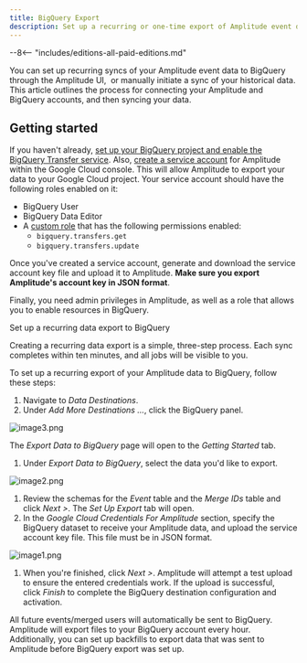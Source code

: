 ```yaml
---
title: BigQuery Export
description: Set up a recurring or one-time export of Amplitude event data to BigQuery.
---
```


--8<-- "includes/editions-all-paid-editions.md"

You can set up recurring syncs of your Amplitude event data to BigQuery through the Amplitude UI,  or manually initiate a sync of your historical data. This article outlines the process for connecting your Amplitude and BigQuery accounts, and then syncing your data.

## Getting started

If you haven't already, [set up your BigQuery project and enable the BigQuery Transfer service](https://cloud.google.com/bigquery-transfer/docs/enable-transfer-service). Also, [create a service account](https://cloud.google.com/iam/docs/creating-managing-service-account-keys) for Amplitude within the Google Cloud console. This will allow Amplitude to export your data to your Google Cloud project. Your service account should have the following roles enabled on it:

- BigQuery User
- BigQuery Data Editor
- A [custom role](https://cloud.google.com/iam/docs/creating-custom-roles#creating_a_custom_role) that has the following permissions enabled:
  - `bigquery.transfers.get`
  - `bigquery.transfers.update`

Once you've created a service account, generate and download the service account key file and upload it to Amplitude. **Make sure you export Amplitude's account key in JSON format**.

Finally, you need admin privileges in Amplitude, as well as a role that allows you to enable resources in BigQuery.

Set up a recurring data export to BigQuery

Creating a recurring data export is a simple, three-step process. Each sync completes within ten minutes, and all jobs will be visible to you.

To set up a recurring export of your Amplitude data to BigQuery, follow these steps:

1. Navigate to *Data Destinations*.
2. Under *Add More Destinations ...*, click the BigQuery panel.

![image3.png](https://help.amplitude.com/hc/article_attachments/4416451511579/image3.png)

The *Export Data to BigQuery* page will open to the *Getting Started* tab.

1. Under *Export Data to BigQuery*, select the data you'd like to export.

![image2.png](https://help.amplitude.com/hc/article_attachments/4416443987995/image2.png)

1. Review the schemas for the *Event* table and the *Merge IDs* table and click *Next >*. The *Set Up Export* tab will open.
2. In the *Google Cloud Credentials For Amplitude* section, specify the BigQuery dataset to receive your Amplitude data, and upload the service account key file. This file must be in JSON format.

![image1.png](https://help.amplitude.com/hc/article_attachments/4416436180379/image1.png)

1. When you're finished, click *Next >*. Amplitude will attempt a test upload to ensure the entered credentials work. If the upload is successful, click *Finish* to complete the BigQuery destination configuration and activation.

All future events/merged users will automatically be sent to BigQuery. Amplitude will export files to your BigQuery account every hour. Additionally, you can set up backfills to export data that was sent to Amplitude before BigQuery export was set up.
